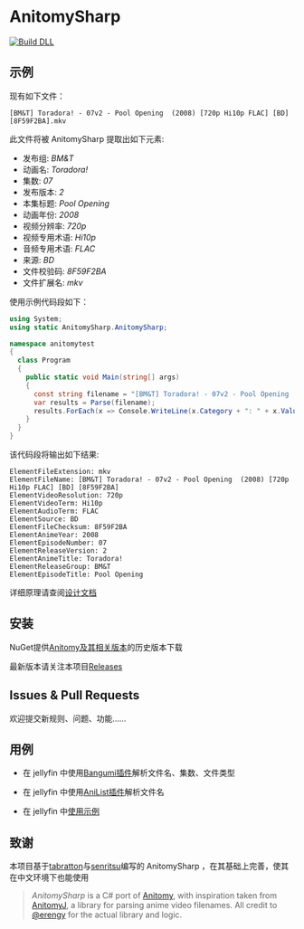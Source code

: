 # AnitomySharp

[![Build DLL](https://github.com/chu-shen/AnitomySharp/actions/workflows/build.yml/badge.svg?branch=main)](https://github.com/chu-shen/AnitomySharp/actions/workflows/build.yml)

## 示例

现有如下文件：

    [BM&T] Toradora! - 07v2 - Pool Opening  (2008) [720p Hi10p FLAC] [BD] [8F59F2BA].mkv

此文件将被 AnitomySharp 提取出如下元素:

- 发布组: *BM&T*
- 动画名: *Toradora!*
- 集数: *07*
- 发布版本: *2*
- 本集标题: *Pool Opening*
- 动画年份: *2008*
- 视频分辨率: *720p*
- 视频专用术语: *Hi10p*
- 音频专用术语: *FLAC*
- 来源: *BD*
- 文件校验码: *8F59F2BA*
- 文件扩展名: *mkv*

使用示例代码段如下：

```csharp
using System;
using static AnitomySharp.AnitomySharp;

namespace anitomytest
{
  class Program
  {
    public static void Main(string[] args)
    {
      const string filename = "[BM&T] Toradora! - 07v2 - Pool Opening  (2008) [720p Hi10p FLAC] [BD] [8F59F2BA].mkv";
      var results = Parse(filename);
      results.ForEach(x => Console.WriteLine(x.Category + ": " + x.Value));
    }
  }
}
```

该代码段将输出如下结果:

```
ElementFileExtension: mkv
ElementFileName: [BM&T] Toradora! - 07v2 - Pool Opening  (2008) [720p Hi10p FLAC] [BD] [8F59F2BA]
ElementVideoResolution: 720p
ElementVideoTerm: Hi10p
ElementAudioTerm: FLAC
ElementSource: BD
ElementFileChecksum: 8F59F2BA
ElementAnimeYear: 2008
ElementEpisodeNumber: 07
ElementReleaseVersion: 2
ElementAnimeTitle: Toradora!
ElementReleaseGroup: BM&T
ElementEpisodeTitle: Pool Opening
```

详细原理请查阅[设计文档](design.md)

## 安装

NuGet提供[Anitomy及其相关版本](https://www.nuget.org/packages?q=Anitomy)的历史版本下载

最新版本请关注本项目[Releases](https://github.com/chu-shen/AnitomySharp/releases)

## Issues & Pull Requests

欢迎提交新规则、问题、功能……

## 用例

- 在 jellyfin 中使用[Bangumi插件](https://github.com/kookxiang/jellyfin-plugin-bangumi)解析文件名、集数、文件类型

- 在 jellyfin 中使用[AniList插件](https://github.com/chu-shen/jellyfin-plugin-anilist-with-filter)解析文件名

- 在 jellyfin 中[使用示例](./howToUseItInJellyfin.md)

## 致谢

本项目基于[tabratton](https://github.com/tabratton/AnitomySharp)与[senritsu](https://github.com/senritsu/AnitomySharp)编写的 AnitomySharp ，在其基础上完善，使其在中文环境下也能使用

>*AnitomySharp* is a C# port of [Anitomy](https://github.com/erengy/anitomy), with inspiration taken from [AnitomyJ](https://github.com/Vorror/anitomyJ), a library for parsing anime video filenames. All credit to [@erengy](https://github.com/erengy) for the actual library and logic.